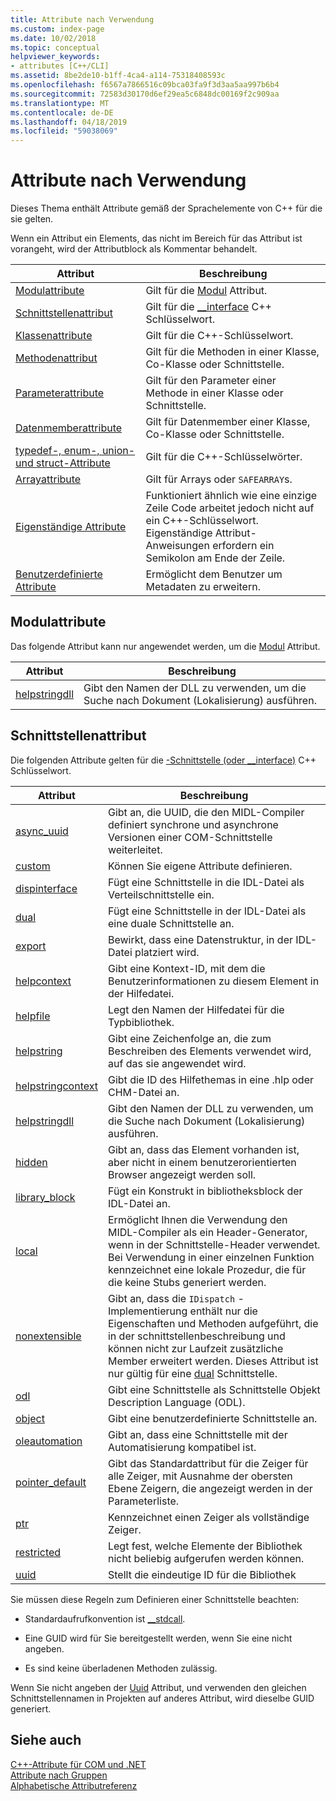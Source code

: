```yaml
---
title: Attribute nach Verwendung
ms.custom: index-page
ms.date: 10/02/2018
ms.topic: conceptual
helpviewer_keywords:
- attributes [C++/CLI]
ms.assetid: 8be2de10-b1ff-4ca4-a114-75318408593c
ms.openlocfilehash: f6567a7866516c09bca03fa9f3d3aa5aa997b6b4
ms.sourcegitcommit: 72583d30170d6ef29ea5c6848dc00169f2c909aa
ms.translationtype: MT
ms.contentlocale: de-DE
ms.lasthandoff: 04/18/2019
ms.locfileid: "59038069"
---
```

# <a name="attributes-by-usage"></a>Attribute nach Verwendung

Dieses Thema enthält Attribute gemäß der Sprachelemente von C++ für die sie gelten.

Wenn ein Attribut ein Elements, das nicht im Bereich für das Attribut ist vorangeht, wird der Attributblock als Kommentar behandelt.

|Attribut|Beschreibung|
|---------------|-----------------|
|[Modulattribute](module-attributes.md)|Gilt für die [Modul](module-cpp.md) Attribut.|
|[Schnittstellenattribut](interface-attributes.md)|Gilt für die [__interface](../../cpp/interface.md) C++ Schlüsselwort.|
|[Klassenattribute](class-attributes.md)|Gilt für die C++-Schlüsselwort.|
|[Methodenattribut](method-attributes.md)|Gilt für die Methoden in einer Klasse, Co-Klasse oder Schnittstelle.|
|[Parameterattribute](parameter-attributes.md)|Gilt für den Parameter einer Methode in einer Klasse oder Schnittstelle.|
|[Datenmemberattribute](data-member-attributes.md)|Gilt für Datenmember einer Klasse, Co-Klasse oder Schnittstelle.|
|[typedef-, enum-, union- und struct-Attribute](typedef-enum-union-and-struct-attributes.md)|Gilt für die C++-Schlüsselwörter.|
|[Arrayattribute](array-attributes.md)|Gilt für Arrays oder `SAFEARRAY`s.|
|[Eigenständige Attribute](stand-alone-attributes.md)|Funktioniert ähnlich wie eine einzige Zeile Code arbeitet jedoch nicht auf ein C++-Schlüsselwort. Eigenständige Attribut-Anweisungen erfordern ein Semikolon am Ende der Zeile.|
|[Benutzerdefinierte Attribute](custom-attributes-cpp.md)|Ermöglicht dem Benutzer um Metadaten zu erweitern.|

## <a name="module-attributes"></a>Modulattribute
Das folgende Attribut kann nur angewendet werden, um die [Modul](module-cpp.md) Attribut.

|Attribut|Beschreibung|
|---------------|-----------------|
|[helpstringdll](helpstringdll.md)|Gibt den Namen der DLL zu verwenden, um die Suche nach Dokument (Lokalisierung) ausführen.|

## <a name="interface-attributes"></a>Schnittstellenattribut

Die folgenden Attribute gelten für die [-Schnittstelle (oder __interface)](../../cpp/interface.md) C++ Schlüsselwort.

|Attribut|Beschreibung|
|---------------|-----------------|
|[async_uuid](async-uuid.md)|Gibt an, die UUID, die den MIDL-Compiler definiert synchrone und asynchrone Versionen einer COM-Schnittstelle weiterleitet.|
|[custom](custom-cpp.md)|Können Sie eigene Attribute definieren.|
|[dispinterface](dispinterface.md)|Fügt eine Schnittstelle in die IDL-Datei als Verteilschnittstelle ein.|
|[dual](dual.md)|Fügt eine Schnittstelle in der IDL-Datei als eine duale Schnittstelle an.|
|[export](export.md)|Bewirkt, dass eine Datenstruktur, in der IDL-Datei platziert wird.|
|[helpcontext](helpcontext.md)|Gibt eine Kontext-ID, mit dem die Benutzerinformationen zu diesem Element in der Hilfedatei.|
|[helpfile](helpfile.md)|Legt den Namen der Hilfedatei für die Typbibliothek.|
|[helpstring](helpstring.md)|Gibt eine Zeichenfolge an, die zum Beschreiben des Elements verwendet wird, auf das sie angewendet wird.|
|[helpstringcontext](helpstringcontext.md)|Gibt die ID des Hilfethemas in eine .hlp oder CHM-Datei an.|
|[helpstringdll](helpstringdll.md)|Gibt den Namen der DLL zu verwenden, um die Suche nach Dokument (Lokalisierung) ausführen.|
|[hidden](hidden.md)|Gibt an, dass das Element vorhanden ist, aber nicht in einem benutzerorientierten Browser angezeigt werden soll.|
|[library_block](library-block.md)|Fügt ein Konstrukt in bibliotheksblock der IDL-Datei an.|
|[local](local-cpp.md)|Ermöglicht Ihnen die Verwendung den MIDL-Compiler als ein Header-Generator, wenn in der Schnittstelle-Header verwendet. Bei Verwendung in einer einzelnen Funktion kennzeichnet eine lokale Prozedur, die für die keine Stubs generiert werden.|
|[nonextensible](nonextensible.md)|Gibt an, dass die `IDispatch` -Implementierung enthält nur die Eigenschaften und Methoden aufgeführt, die in der schnittstellenbeschreibung und können nicht zur Laufzeit zusätzliche Member erweitert werden. Dieses Attribut ist nur gültig für eine [dual](dual.md) Schnittstelle.|
|[odl](odl.md)|Gibt eine Schnittstelle als Schnittstelle Objekt Description Language (ODL).|
|[object](object-cpp.md)|Gibt eine benutzerdefinierte Schnittstelle an.|
|[oleautomation](oleautomation.md)|Gibt an, dass eine Schnittstelle mit der Automatisierung kompatibel ist.|
|[pointer_default](pointer-default.md)|Gibt das Standardattribut für die Zeiger für alle Zeiger, mit Ausnahme der obersten Ebene Zeigern, die angezeigt werden in der Parameterliste.|
|[ptr](ptr.md)|Kennzeichnet einen Zeiger als vollständige Zeiger.|
|[restricted](restricted.md)|Legt fest, welche Elemente der Bibliothek nicht beliebig aufgerufen werden können.|
|[uuid](uuid-cpp-attributes.md)|Stellt die eindeutige ID für die Bibliothek|

Sie müssen diese Regeln zum Definieren einer Schnittstelle beachten:

- Standardaufrufkonvention ist [__stdcall](../../cpp/stdcall.md).

- Eine GUID wird für Sie bereitgestellt werden, wenn Sie eine nicht angeben.

- Es sind keine überladenen Methoden zulässig.

Wenn Sie nicht angeben der [Uuid](uuid-cpp-attributes.md) Attribut, und verwenden den gleichen Schnittstellennamen in Projekten auf anderes Attribut, wird dieselbe GUID generiert.

## <a name="see-also"></a>Siehe auch

[C++-Attribute für COM und .NET](cpp-attributes-com-net.md)<br/>
[Attribute nach Gruppen](attributes-by-group.md)<br/>
[Alphabetische Attributreferenz](attributes-alphabetical-reference.md)